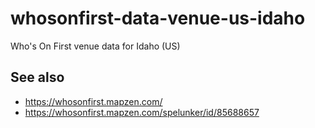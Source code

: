 # whosonfirst-data-venue-us-idaho

Who's On First venue data for Idaho (US)

## See also

* https://whosonfirst.mapzen.com/
* https://whosonfirst.mapzen.com/spelunker/id/85688657

